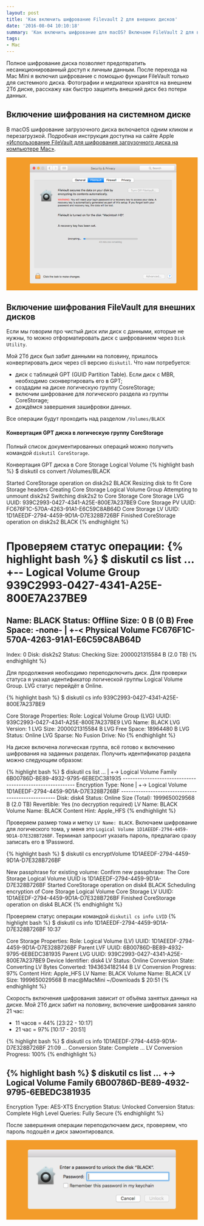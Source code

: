 ```yaml
---
layout: post
title: 'Как включить шифрование Filevault 2 для внешних дисков'
date: '2016-08-04 10:10:18'
summary: 'Как включить шифрование для macOS? Включаем FileVault 2 для внешних дисков'
tags:
- Mac
---
```


Полное шифрование диска позволяет предотвратить несанкционированный доступ к личным данным. После перехода на Mac Mini я включил шифрование с помощью функции FileVault только для системного диска. Фотографии и медиатеки хранятся на внешнем 2Тб диске, расскажу как быстро защитить внешний диск без потери данных.


## Включение шифрования на системном диске
В macOS шифрование загрузочного диска включается одним кликом и перезагрузкой. Подробная инструкция доступна на сайте Apple [«Использование FileVault для шифрования загрузочного диска на компьютере Mac»](https://support.apple.com/ru-ru/HT204837).

![](/images/2016/08/Screen%20Shot%202016-07-04%20at%209.39.22.png)


## Включение шифрования FileVault для внешних дисков
Если мы говорим про чистый диск или диск с данными, которые не нужны, то можно отформатировать диск с шифрованием через `Disk Utility`. 

Мой 2Тб диск был забит данными на половину, пришлось конвертировать диск через cli версию `diskutil`. Что нам потребуется:

- диск с таблицей GPT (GUID Partition Table). Если диск с MBR, необходимо сконвертировать его в GPT;
- создадим на диске логическую группу CosreStorage;
- включим шифрование для логического раздела из группы CoreStorage;
- дождёмся завершения зашифровки данных.

Все операции будут проходить над разделом `/Volumes/BLACK`

#### Конвертация GPT диска в логическую группу CoreStorage

Полный список документированных операций можно получить командой `diskutil CoreStorage`.

Конвертация GPT диска в Core Storage Logical Volume
{% highlight bash %}
$ diskutil cs convert /Volumes/BLACK

Started CoreStorage operation on disk2s2 BLACK
Resizing disk to fit Core Storage headers
Creating Core Storage Logical Volume Group
Attempting to unmount disk2s2
Switching disk2s2 to Core Storage
Core Storage LVG UUID: 939C2993-0427-4341-A25E-800E7A237BE9
Core Storage PV UUID: FC676F1C-570A-4263-91A1-E6C59C8AB64D
Core Storage LV UUID: 1D1AEEDF-2794-4459-9D1A-D7E328B726BF
Finished CoreStorage operation on disk2s2 BLACK
{% endhighlight %}

Проверяем статус операции:
{% highlight bash %}
$ diskutil cs list 
...
+-- Logical Volume Group 939C2993-0427-4341-A25E-800E7A237BE9
=========================================================
Name:         BLACK
Status:       Offline
Size:         0 B (0 B)
Free Space:   -none-
|
+-< Physical Volume FC676F1C-570A-4263-91A1-E6C59C8AB64D
------------------------------------------------
Index:    0
Disk:     disk2s2
Status:   Checking
Size:     2000021315584 B (2.0 TB)
{% endhighlight %}

Для продолжения необходимо переподключить диск. Для проверки статуса я указал идентификатор логической группы Logical Volume Group. LVG статус перейдёт в Online.

{% highlight bash %}
$ diskutil cs info 939C2993-0427-4341-A25E-800E7A237BE9  

Core Storage Properties:
   Role:                       Logical Volume Group (LVG)
   UUID:                       939C2993-0427-4341-A25E-800E7A237BE9
   LVG Name:                   BLACK
   LVG Version:                1
   LVG Size:                   2000021315584 B
   LVG Free Space:             18964480 B
   LVG Status:                 Online
   LVG Sparse:                 No
   Fusion Drive:               No
{% endhighlight %}

На диске включена логическая группа, всё готово к включению шифрования на заданных разделах. Получить идентификатор раздела можно следующим образом:

{% highlight bash %}
$ diskutil cs list
...
   |
    +-> Logical Volume Family 6B00786D-BE89-4932-9795-6EBEDC381935
        ----------------------------------------------------------
        Encryption Type:         None
        |
        +-> Logical Volume 1D1AEEDF-2794-4459-9D1A-D7E328B726BF
            ---------------------------------------------------
            Disk:                  disk4
            Status:                Online
            Size (Total):          1999650029568 B (2.0 TB)
            Revertible:            Yes (no decryption required)
            LV Name:               BLACK
            Volume Name:           BLACK
            Content Hint:          Apple_HFS
{% endhighlight %}

Проверяем размер тома и метку `LV Name: BLACK`. Включаем шифрование для логического тома, у меня это `Logical Volume 1D1AEEDF-2794-4459-9D1A-D7E328B726BF`. Терминал запросит указать пароль, предлагаю сразу записать его в 1Password.

{% highlight bash %}
$ diskutil cs encryptVolume 1D1AEEDF-2794-4459-9D1A-D7E328B726BF

New passphrase for existing volume:
Confirm new passphrase:
The Core Storage Logical Volume UUID is 1D1AEEDF-2794-4459-9D1A-D7E328B726BF
Started CoreStorage operation on disk4 BLACK
Scheduling encryption of Core Storage Logical Volume
Core Storage LV UUID: 1D1AEEDF-2794-4459-9D1A-D7E328B726BF
Finished CoreStorage operation on disk4 BLACK
{% endhighlight %}

Проверяем статус операции командой `diskutil cs info LVID`
{% highlight bash %}
$ diskutil cs info 1D1AEEDF-2794-4459-9D1A-D7E328B726BF      10:37

Core Storage Properties:
   Role:                       Logical Volume (LV)
   UUID:                       1D1AEEDF-2794-4459-9D1A-D7E328B726BF
   Parent LVF UUID:            6B00786D-BE89-4932-9795-6EBEDC381935
   Parent LVG UUID:            939C2993-0427-4341-A25E-800E7A237BE9
   Device Identifier:          disk4
   LV Status:                  Online
   Conversion State:           Converting
   LV Bytes Converted:         1943634182144 B
   LV Conversion Progress:     97%
   Content Hint:               Apple_HFS
   LV Name:                    BLACK
   Volume Name:                BLACK
   LV Size:                    1999650029568 B
mac@MacMini ~/Downloads $                          20:51
{% endhighlight %}

Скорость включения шифрования зависит от объёма занятых данных на диске. Мой 2Тб диск забит на половину, включение шифрования заняло 21 час:

- 11 часов = 44% [23:22 - 10:17]
- 21 час = 97%  [10:17 - 20:51]

{% highlight bash %}
$ diskutil cs info 1D1AEEDF-2794-4459-9D1A-D7E328B726BF    21:09
...
Conversion State:           Complete
...
LV Conversion Progress:     100%
{% endhighlight %}

{% highlight bash %}
$ diskutil cs list
...
+-> Logical Volume Family 6B00786D-BE89-4932-9795-6EBEDC381935
------------------------------------------------------
Encryption Type:         AES-XTS
Encryption Status:       Unlocked
Conversion Status:       Complete
High Level Queries:      Fully Secure
{% endhighlight %}

После завершения операции переподключаем диск, проверяем, что пароль подошёл и диск замонтировался.

![](/images/2016/08/Screen%20Shot%202016-07-16%20at%209.45.09.png)
